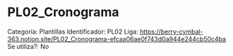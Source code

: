 # PL02_Cronograma

Categoría: Plantillas
Identificador: PL02
Liga: https://berry-cymbal-363.notion.site/PL02_Cronograma-efcaa06ae0f743d0a944e244cb50c4ba
Se utiliza?: No
